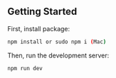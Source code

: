 ## Getting Started

First, install package:

```bash
npm install or sudo npm i (Mac)
```

Then, run the development server:

```bash
npm run dev
```
